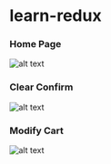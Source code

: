 # learn-redux

### Home Page

![alt text](https://i.imgur.com/CaSmAY1.png)

### Clear Confirm

![alt text](https://i.imgur.com/2IAXEvZ.png)

### Modify Cart

![alt text](https://i.imgur.com/3aVhvuL.png)



